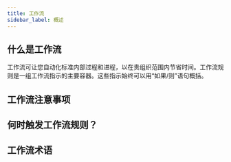 ```yaml
---
title: 工作流
sidebar_label: 概述
---
```


## 什么是工作流

工作流可让您自动化标准内部过程和进程，以在贵组织范围内节省时间。工作流规则是一组工作流指示的主要容器。这些指示始终可以用“如果/则”语句概括。

## 工作流注意事项

## 何时触发工作流规则？

## 工作流术语
